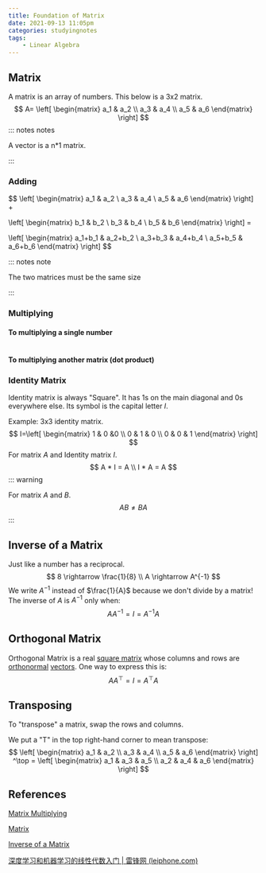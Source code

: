 ```yaml
---
title: Foundation of Matrix
date: 2021-09-13 11:05pm
categories: studyingnotes
tags:
	- Linear Algebra
---
```


## Matrix

A matrix is an array of numbers. This below is a 3x2 matrix.
$$
A=
\left[
\begin{matrix}
a_1 & a_2 \\
a_3 & a_4 \\
a_5 & a_6
\end{matrix}
\right]
$$
::: notes notes

A vector is a n*1 matrix. 

:::

### Adding

$$
\left[
\begin{matrix}
a_1 & a_2 \\
a_3 & a_4 \\
a_5 & a_6
\end{matrix}
\right] +

\left[
\begin{matrix}
b_1 & b_2 \\
b_3 & b_4 \\
b_5 & b_6
\end{matrix}
\right] = 

\left[
\begin{matrix}
a_1+b_1 & a_2+b_2 \\
a_3+b_3 & a_4+b_4 \\
a_5+b_5 & a_6+b_6
\end{matrix}
\right]
$$

::: notes note

The two matrices must be the same size

:::

### Multiplying

#### To multiplying a single number

![]()

#### To multiplying another matrix (dot product)

### Identity Matrix

Identity matrix is always "Square". It has 1s on the main diagonal and 0s everywhere else. Its symbol is the capital letter $I$.

Example: 3x3 identity matrix.
$$
I=\left[
\begin{matrix}
1 & 0 &0 \\
0 & 1 & 0 \\
0 & 0 & 1
\end{matrix}
\right]
$$
For matrix $A$ and Identity matrix $I$.
$$
A * I = A \\
I * A = A
$$
::: warning

For matrix $A$ and $B$.
$$
AB \neq BA
$$
:::

## Inverse of a Matrix

Just like a number has a reciprocal. 
$$
8 \rightarrow \frac{1}{8} \\
A \rightarrow A^{-1}
$$
We write $A^{-1}$ instead of $\frac{1}{A}$ because we don't divide by a matrix! The inverse of $A$ is $A^{-1}$ only when:
$$
AA^{-1}=I=A^{-1}A
$$

## Orthogonal Matrix

Orthogonal Matrix is a real [square matrix](https://en.wikipedia.org/wiki/Square_matrix) whose columns and rows are [orthonormal](https://en.wikipedia.org/wiki/Orthonormality) [vectors](https://en.wikipedia.org/wiki/Vector_(mathematics_and_physics)). One way to express this is: 
$$
AA^{\top}=I=A^{\top}A
$$

## Transposing

To "transpose" a matrix, swap the rows and columns. 

We put a "T" in the top right-hand corner to mean transpose:
$$
\left[
\begin{matrix}
a_1 & a_2 \\
a_3 & a_4 \\
a_5 & a_6
\end{matrix}
\right] ^\top =
\left[
\begin{matrix}
a_1 & a_3 & a_5 \\
a_2 & a_4 & a_6
\end{matrix}
\right]
$$


## References

[Matrix Multiplying](https://www.mathsisfun.com/algebra/matrix-multiplying.html)

[Matrix](https://www.mathsisfun.com/algebra/matrix-introduction.html)

[Inverse of a Matrix](https://www.mathsisfun.com/algebra/matrix-inverse.html)

[深度学习和机器学习的线性代数入门 | 雷锋网 (leiphone.com)](https://www.leiphone.com/category/yanxishe/tvicusTVHQj9OPLy.html)